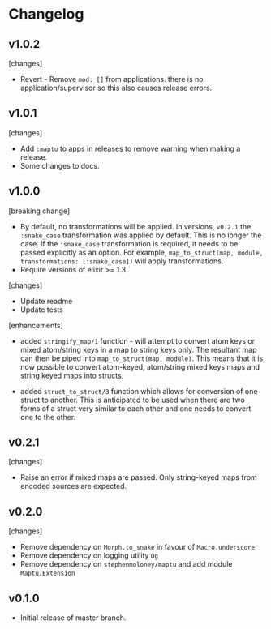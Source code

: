 # Changelog

## v1.0.2

[changes]
- Revert - Remove `mod: []` from applications. there is no application/supervisor
so this also causes release errors.

## v1.0.1

[changes]
- Add `:maptu` to apps in releases to remove warning when
making a release.
- Some changes to docs.

## v1.0.0

[breaking change]
- By default, no transformations will be applied. In versions, `v0.2.1` the
`:snake_case` transformation was applied by default. This is no longer the case.
If the `:snake_case` transformation is required, it needs to be passed explicitly
as an option. For example, `map_to_struct(map, module, transformations: [:snake_case])`
will apply transformations.
- Require versions of elixir >= 1.3

[changes]
- Update readme
- Update tests

[enhancements]
- added `stringify_map/1` function - will attempt to convert atom keys or
mixed atom/string keys in  a map to string keys only. The resultant map
can then be piped into `map_to_struct(map, module)`. This means that it
is now possible to convert atom-keyed, atom/string mixed keys maps and
string keyed maps into structs.

- added `struct_to_struct/3` function which allows for conversion of one
struct to another. This is anticipated to be used when there are two forms
of a struct very similar to each other and one needs to convert one
to the other.


## v0.2.1

[changes]
- Raise an error if mixed maps are passed. Only string-keyed maps from encoded sources are expected.


## v0.2.0

[changes]
- Remove dependency on `Morph.to_snake` in favour of `Macro.underscore`
- Remove dependency on logging utility `Og`
- Remove dependency on `stephenmoloney/maptu` and add module `Maptu.Extension`


## v0.1.0

- Initial release of master branch.
